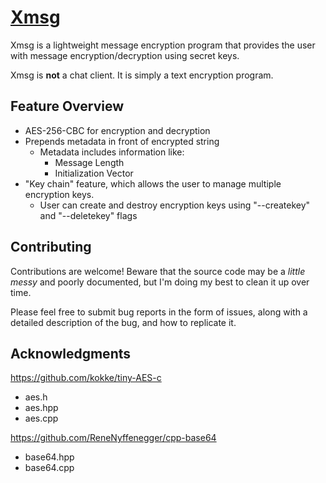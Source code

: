 # [Xmsg](https://github.com/h5p9sl/xmsg)
Xmsg is a lightweight message encryption program that provides the user with message encryption/decryption using secret keys.

Xmsg is **not** a chat client. It is simply a text encryption program.

## Feature Overview
+ AES-256-CBC for encryption and decryption
+ Prepends metadata in front of encrypted string
    + Metadata includes information like:
        + Message Length
        + Initialization Vector
+ "Key chain" feature, which allows the user to manage multiple encryption keys.
    + User can create and destroy encryption keys using "--createkey" and "--deletekey" flags

## Contributing
Contributions are welcome! Beware that the source code may be a *little messy* and poorly documented, but I'm doing my best to clean it up over time.

Please feel free to submit bug reports in the form of issues, along with a detailed description of the bug, and how to replicate it.

## Acknowledgments
https://github.com/kokke/tiny-AES-c
+ aes.h
+ aes.hpp
+ aes.cpp

https://github.com/ReneNyffenegger/cpp-base64
+ base64.hpp
+ base64.cpp

